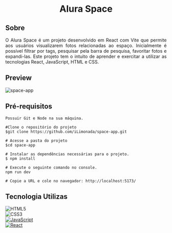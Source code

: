 <h1 align="center">Alura Space</h1>

<h2>Sobre</h2>

<p align="justify">O Alura Space é um projeto desenvolvido em React com Vite que permite aos usuários visualizarem fotos relacionadas ao espaço. Inicialmente é possível filtrar por tags, pesquisar pela barra de pesquisa, favoritar fotos e expandi-las.
Este projeto tem o intuito de aprender e exercitar a utilizar as tecnologias React, JavaScript, HTML e CSS.</p>

<h2>Preview</h2>

![space-app](https://github.com/iLimonada/space-app/assets/89176371/60067ef1-fa51-4178-b625-462fdd993f14)

## Pré-requisitos
 ```
Possuir Git e Node na sua máquina.

#Clone o repositório do projeto
$git clone https://github.com/iLimonada/space-app.git

# Acesse a pasta do projeto
$cd space-app

# Instalar as dependências necessárias para o projeto.
$ npm install

# Execute o seguinte comando no console.
npm run dev

# Copie a URL e cole no navegador: http://localhost:5173/
```

<h2>Tecnologia Utilizas</h2>

![HTML5](https://img.shields.io/badge/html5-%23E34F26.svg?style=for-the-badge&logo=html5&logoColor=white)
<br/>
![CSS3](https://img.shields.io/badge/css3-%231572B6.svg?style=for-the-badge&logo=css3&logoColor=white)
<br/>
<a href="https://www.javascript.com/">![JavaScript](https://img.shields.io/badge/javascript-%23323330.svg?style=for-the-badge&logo=javascript&logoColor=%23F7DF1E)</a>
<br/>
<a href="https://reactjs.org/">![React](https://img.shields.io/badge/react-%2320232a.svg?style=for-the-badge&logo=react&logoColor=%2361DAFB)</a>






